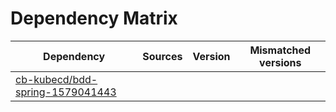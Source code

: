 # Dependency Matrix

Dependency | Sources | Version | Mismatched versions
---------- | ------- | ------- | -------------------
[cb-kubecd/bdd-spring-1579041443](https://github.com/cb-kubecd/bdd-spring-1579041443.git) |  | []() | 
